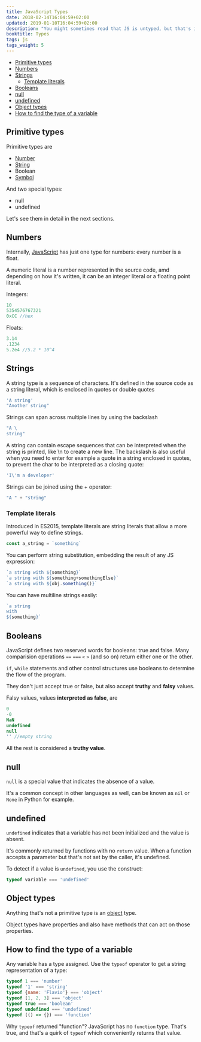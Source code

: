 ```yaml
---
title: JavaScript Types
date: 2018-02-14T16:04:59+02:00
updated: 2019-01-10T16:04:59+02:00
description: "You might sometimes read that JS is untyped, but that's incorrect. It's true that you can assign all sorts of different types to a variable, but JavaScript has types. In particular, it provides primitive types, and object types."
booktitle: Types
tags: js
tags_weight: 5
---
```


<!-- TOC -->

- [Primitive types](#primitive-types)
- [Numbers](#numbers)
- [Strings](#strings)
  - [Template literals](#template-literals)
- [Booleans](#booleans)
- [null](#null)
- [undefined](#undefined)
- [Object types](#object-types)
- [How to find the type of a variable](#how-to-find-the-type-of-a-variable)

<!-- /TOC -->

## Primitive types

Primitive types are

- [Number](/javascript-number/)
- [String](/javascript-string/)
- Boolean
- [Symbol](/javascript-symbols/)

And two special types:

- null
- undefined

Let's see them in detail in the next sections.

## Numbers

Internally, [JavaScript](/javascript/) has just one type for numbers: every number is a float.

A numeric literal is a number represented in the source code, amd depending on how it's written, it can be an integer literal or a floating point literal.

Integers:

```js
10
5354576767321
0xCC //hex
```

Floats:

```js
3.14
.1234
5.2e4 //5.2 * 10^4
```

## Strings

A string type is a sequence of characters. It's defined in the source code as a string literal, which is enclosed in quotes or double quotes

```js
'A string'
"Another string"
```

Strings can span across multiple lines by using the backslash

```js
"A \
string"
```

A string can contain escape sequences that can be interpreted when the string is printed, like \n to create a new line. The backslash is also useful when you need to enter for example a quote in a string enclosed in quotes, to prevent the char to be interpreted as a closing quote:

```js
'I\'m a developer'
```

Strings can be joined using the + operator:

```js
"A " + "string"
```

### Template literals

Introduced in ES2015, template literals are string literals that allow a more powerful way to define strings.

```js
const a_string = `something`
```

You can perform string substitution, embedding the result of any JS expression:

```js
`a string with ${something}`
`a string with ${something+somethingElse}`
`a string with ${obj.something()}`
```

You can have multiline strings easily:

```js
`a string
with
${something}`
```

## Booleans

JavaScript defines two reserved words for booleans: true and false.
Many comparision operations `==` `===` `<` `>` (and so on) return either one or the other.

`if`, `while` statements and other control structures use booleans to determine the flow of the program.

They don't just accept true or false, but also accept **truthy** and **falsy** values.

Falsy values, values **interpreted as false**, are

```js
0
-0
NaN
undefined
null
'' //empty string
```

All the rest is considered a **truthy value**.

## null

`null` is a special value that indicates the absence of a value.

It's a common concept in other languages as well, can be known as `nil` or `None` in Python for example.

## undefined

`undefined` indicates that a variable has not been initialized and the value is absent.

It's commonly returned by functions with no `return` value.
When a function accepts a parameter but that's not set by the caller, it's undefined.

To detect if a value is `undefined`, you use the construct:

```js
typeof variable === 'undefined'
```

## Object types

Anything that's not a primitive type is an [object](/javascript-object/) type.

Object types have properties and also have methods that can act on those properties.

## How to find the type of a variable

Any variable has a type assigned. Use the `typeof` operator to get a string representation of a type:

```js
typeof 1 === 'number'
typeof '1' === 'string'
typeof {name: 'Flavio'} === 'object'
typeof [1, 2, 3] === 'object'
typeof true === 'boolean'
typeof undefined === 'undefined'
typeof (() => {}) === 'function'
```

Why `typeof` returned "function"? JavaScript has no `function` type.
That's true, and that's a quirk of `typeof` which conveniently returns that value.